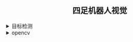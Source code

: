 
## <div align="center">四足机器人视觉</div>


<details>
  <summary>目标检测</summary>

<br>
  使用YOLOv5n模型实现五种动物的识别，五种动物包括鸟、猫咪、狗、马、大象和长颈鹿
  
</details>


<details>
  <summary>opencv</summary>

<br>
  使用opencv库实现图形识别计数和QR码识别
  
</details>
